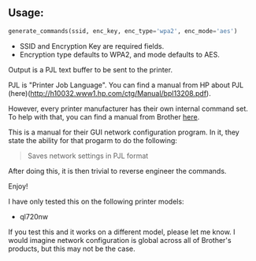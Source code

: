 ## Usage:

```python
generate_commands(ssid, enc_key, enc_type='wpa2', enc_mode='aes')
```
- SSID and Encryption Key are required fields.
- Encryption type defaults to WPA2, and mode defaults to AES.

Output is a PJL text buffer to be sent to the printer. 


PJL is "Printer Job Language". You can find a manual from HP about PJL (here)(http://h10032.www1.hp.com/ctg/Manual/bpl13208.pdf).


However, every printer manufacturer has their own internal command set. To help with that, you can find a manual from Brother [here](http://download.brother.com/welcome/docp000487/cv_ql720nw_ruseng_net_0.pdf).

This is a manual for their GUI network configuration program. In it, they state the ability for that progarm to do the following:

> Saves network settings in PJL format


After doing this, it is then trivial to reverse engineer the commands.

Enjoy!

I have only tested this on the following printer models: 

 - ql720nw

If you test this and it works on a different model, please let me know. I would imagine network configuration is global across all of Brother's products, but this may not be the case.
